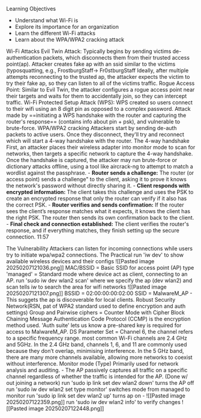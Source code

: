 Learning Objectives
- Understand what Wi-Fi is
- Explore its importance for an organization
- Learn the different Wi-Fi attacks
- Learn about the WPA/WPA2 cracking attack

Wi-Fi Attacks
	Evil Twin Attack:
		Typically begins by sending victims de-authentication packets, which disconnects them from their trusted access point(ap). Attacker creates fake ap with an ssid similar to the victims (typosquatting, e.g., FrostburgStaff-> Fr0stburgStaff Ideally, after multiple attempts reconnecting to the trusted ap, the attacker expects the victim to try their fake ap, so they can listen to all of the victims traffic. 
	Rogue Access Point:
		Similar to Evil Twin, the attacker configures a rogue access point near their targets and waits for them to accidentally join, so they can intercept traffic. 
	Wi-Fi Protected Setup Attack (WPS):
		WPS created so users connect to their wifi using an 8 digit pin as opposed to a complex password. Attack made by ==initiating a WPS handshake with the router and capturing the router's response== (contains info about pin + psk), and vulnerable to brute-force. 
WPA/WPA2 cracking
	Attackers start by sending de-auth packets to active users. Once they disconnect, they'll try and reconnect which will start a 4-way handshake with the router. 
	The 4-way handshake
		First, an attacker places their wireless adapter into monitor mode to scan for networks, then targets a specific network to capture the 4-way handshake. Once the handshake is captured, the attacker may run brute-force or dictionary attacks offline, using a tool like aircrack-ng to attempt to match a wordlist against the passphrase.
	- **Router sends a challenge:** The router (or access point) sends a challenge" to the client, asking it to prove it knows the network's password without directly sharing it.
	- **Client responds with encrypted information:** The client takes this challenge and uses the PSK to create an encrypted response that only the router can verify if it also has the correct PSK.
	- **Router verifies and sends confirmation:** If the router sees the client’s response matches what it expects, it knows the client has the right PSK. The router then sends its own confirmation back to the client.
	- **Final check and connection established:** The client verifies the router's response, and if everything matches, they finish setting up the secure connection.
11:57

The Vulnerability 
	Attackers can listen for incoming connections while users try to initiate wpa/wpa2 connections. 
The Practical
	run 'iw dev' to show available wireless devices and their configs
		![[Pasted image 20250207121036.png]]
	MAC/BSSID = Basic SSID for access point (AP)
	type 'managed' = Standard mode where device act as client, connecting to an AP. 
	run 'sudo iw dev wlan2 scan' where we specify the ap (dev wlan2) and scan tells iw to search the area for wifi networks
		![[Pasted image 20250207121307.png]]
	BSSID = 02:00:00:00:02:00
	SSID = MalwareM_AP - This suggets the ap is discoverable for local clients. 
	Robust Security Network(RSN, pat of WPA2 standard used to define encryption and auth settings)
		Group and Pairwise ciphers = Counter Mode with Cipher Block Chaining Message Authentication Code Protocol (CCMP) is the encryption method used. 
		 'Auth suite' lets us know a pre-shared key is required for access to MalwareM_AP. 
		DS Parameter Set = Channel 6, the channel refers to a specific frequency range. 
			most common Wi-Fi channels are 2.4 GHz and 5GHz. In the 2.4 GHz band, channels 1, 6, and 11 are commonly used because they don’t overlap, minimising interference. In the 5 GHz band, there are many more channels available, allowing more networks to coexist without interference.
	Monitor mode (Type)
		Primarily used for network analysis and auditing. 
		- The AP passively captures all traffic on a specific channel regardless of whether the traffic is intended for the AP. (Done w/ out joining a network)
		run 'sudo ip link set dev wlan2 down'
			turns the AP off
		run 'sudo iw dev wlan2 set type monitor'
			switches mode from managed to monitor 
		run 'sudo ip link set dev wlan2 up'
			turns ap on
		- ![[Pasted image 20250207122359.png]]
		run 'sudo iw dev wlan2 info'
			to verify changes
			![[Pasted image 20250207122448.png]]
		